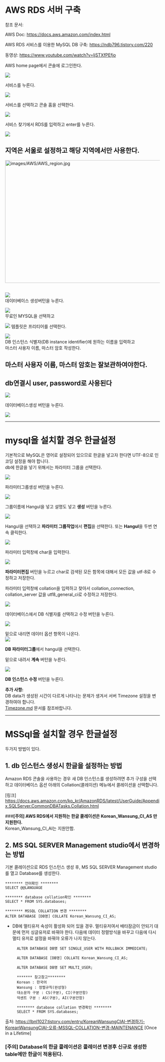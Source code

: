 # AWS RDS 서버 구축

참조 문서:

AWS Doc: <https://docs.aws.amazon.com/index.html>

AWS RDS 서비스를 이용한 MySQL DB 구축: <https://ndb796.tistory.com/220>

동영상: <https://www.youtube.com/watch?v=ljSTXfPEfjo>

AWS home page에서 콘솔에 로그인한다.

![](images/AWS/AWS_site.jpg)

서비스를 누른다.

![](images/AWS/AWS_service.jpg)

서비스를 선택하고 콘솔 홈을 선택한다.

![](images/AWS/AWS_console.jpg)

서비스 찾기에서 RDS를 입력하고 enter를 누른다.

![](images/AWS/AWS_RDS.jpg)

## **지역은 서울로 설정하고 해당 지역에서만 사용한다.**

<img src="./images/AWS/AWS_region.jpg" width="890px" height="400px" title="AWS_region" alt="images/AWS/AWS_region.jpg"></img>  
<br/>

![](images/AWS/AWS_RDS.jpg)  
데이터베이스 생성버턴을 누른다.

![](images/AWS/AWS_RDS_db.jpg)  
무료인 MYSQL을 선택하고

![](images/AWS/AWS_RDS_db_Templates.jpg)
템플릿은 프리티어를 선택한다.

![](images/AWS/AWS_RDS_db_setup.jpg)  
DB 인스턴스 식별자(DB instance identifier)에 원하는 이름을 입력하고  
마스터 사용자 이름, 마스터 암호 작성한다.

## **마스터 사용자 이름, 마스터 암호는 잘보관하여야한다.**

## **db연결시 user, password로 사용된다**

![](images/AWS/AWS_RDS_db_making.jpg)

데이터베이스생성 버턴을 누른다.

![](images/AWS/AWS_RDS_DataBase.jpg)

---

# mysql을 설치할 경우 한글설정

기본적으로 MySQL은 영어로 설정되어 있으므로 한글을 넣고자 한다면 UTF-8으로 인코딩 설정을 해야 합니다.  
db에 한글을 넣기 위해서는 파라미터 그룹을 선택한다.

![](images/AWS/AWS_RDS_Parameter_groups.jpg)

파라미터그룹생성 버턴을 누른다.

![](images/AWS/AWS_RDS_Create_parameter_group.jpg)

그룹이름에 Hangul을 넣고 설명도 넣고 **생성** 버턴을 누른다.

![](images/AWS/AWS_RDS_parameter_group_hangul.jpg)

Hangul을 선택하고 **파라미터 그룹작업**에서 **편집**을 선택한다.
또는 **Hangul**을 두번 연속 클릭한다.

![](images/AWS/AWS_RDS_parameter_group_hangul_char.jpg)

파라미터 입력창에 char을 입력한다.

![](images/AWS/AWS_RDS_parameter_group_hangul_char_utf8.jpg)

**파라미터편집** 버턴을 누르고 char로 검색된 모든 함목에 대해서
모든 값을 utf-8로 수정하고 저장한다.

파라미터 입력창에 collation을 입력하고 찾아서 collation_connection, collation_server 값을
utf8_general_ci로 수정하고 저장한다.

![](images/AWS/AWS_RDS_DataBase_change.jpg)

데이터베이스에서 DB 식별자를 선택하고 수정 버턴을 누른다.

![](images/AWS/AWS_RDS_DataBase_change_1.jpg)

밑으로 내리면 데이터 옵션 항목이 나온다.  
![](images/AWS/AWS_RDS_DB_parameter_group_hangul_change.jpg)

**DB 파라미터그룹**에서 hangul을 선택한다.

밑으로 내려서 **계속** 버턴을 누른다.

![](images/AWS/AWS_RDS_DB_instance_change.jpg)

**DB 인스턴스 수정** 버턴을 누른다.

**추가 사항:**  
DB data가 생성된 시간이 다르게 나타나는 문제가 생겨서 서버 Timezone 설정을 변경하여야 합니다.  
[Timezone.md](https://github.com/saeamus/zeror-p1/blob/master/Doc/Timezone.md) 문서를 참조바랍니다.

---

# MSSql을 설치할 경우 한글설정

두가지 방법이 있다.

## 1. db 인스턴스 생성시 한글을 설정하는 방법

Amazon RDS 콘솔을 사용하는 경우 새 DB 인스턴스를 생성하려면 추가 구성을 선택하고 데이터베이스 옵션 아래의 Collation(콜레이션) 메뉴에서 콜레이션을 선택합니다.

[링크] https://docs.aws.amazon.com/ko_kr/AmazonRDS/latest/UserGuide/Appendix.SQLServer.CommonDBATasks.Collation.html

###**[주의] AWS RDS에서 지원하는 한글 콜레이션은 Korean_Wansung_CI_AS 만 지원한다.**  
Korean_Wansung_CI_AI는 지원안함.

## 2. MS SQL SERVER Management studio에서 변경하는 방법

기본 콜레이션으로 RDS 인스턴스 생성 후, MS SQL SERVER Management studio를 열고 Database를 생성한다.

    ******** 언어확인 ********
    SELECT @@LANGUAGE

    ******** database collation확인 ********
    SELECT * FROM SYS.databases;

    ******** MSSQL COLLATION 변경 ********
    ALTER DATABASE [DB명] COLLATE Korean_Wansung_CI_AS;

- DB에 멀티유저 속성이 활성화 되어 있을 경우. 멀티유저여서 배타잠금이 안되기 대문에 먼저 싱글유저로 바꿔야 한다. 다음에 데이터 정렬방식을 바꾸고 다음에 다시 멀티 유저로 설정을 바꿔야 오류가 나지 않는다.

        ALTER DATABASE DB명 SET SINGLE_USER WITH ROLLBACK IMMEDIATE;

        ALTER DATABASE [DB명] COLLATE Korean_Wansung_CI_AS;

        ALTER DATABASE DB명 SET MULTI_USER;

        ******* 참고참고********
        Korean : 한국어
        Wansung : 정렬규칙(완성형)
        대소문자 구분 : CS(구분), CI(구분안함)
        악센트 구분 : AS(구분), AI(구분안함)

        ******** database collation 변경확인 ********
        SELECT * FROM SYS.databases;

출처: https://lbnl1027.tistory.com/entry/KoreanWansungCIAI-변경하기-KoreanWansungCIAI-오류-MSSQL-COLLATION-변경-MAINTENANCE [Once in a Lifetime]

### **[주의] Database의 한글 콜레이션은 콜레이션 변경후 신규로 생성한 table에만 한글이 적용된다.**
